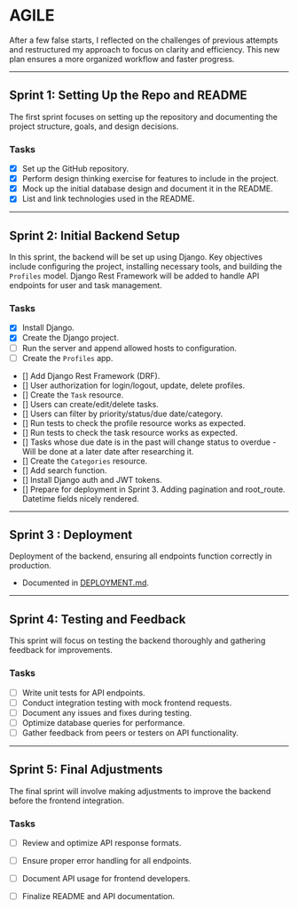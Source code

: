 # AGILE

After a few false starts, I reflected on the challenges of previous attempts and restructured my approach to focus on clarity and efficiency. This new plan ensures a more organized workflow and faster progress.

---

## **Sprint 1: Setting Up the Repo and README**

The first sprint focuses on setting up the repository and documenting the project structure, goals, and design decisions.

### **Tasks**
- [x] Set up the GitHub repository.
- [x] Perform design thinking exercise for features to include in the project.
- [x] Mock up the initial database design and document it in the README.
- [x] List and link technologies used in the README.

---

## **Sprint 2: Initial Backend Setup**

In this sprint, the backend will be set up using Django. Key objectives include configuring the project, installing necessary tools, and building the `Profiles` model. Django Rest Framework will be added to handle API endpoints for user and task management.

### **Tasks**
- [x] Install Django.
- [x] Create the Django project.
- [ ] Run the server and append allowed hosts to configuration.
- [ ] Create the `Profiles` app.
- [] Add Django Rest Framework (DRF).
- [] User authorization for login/logout, update, delete profiles.
- [] Create the `Task` resource.
- [] Users can create/edit/delete tasks.
- [] Users can filter by priority/status/due date/category.
- [] Run tests to check the profile resource works as expected.
- [] Run tests to check the task resource works as expected.
- [] Tasks whose due date is in the past will change status to overdue - Will be done at a later date after researching it.
- [] Create the `Categories` resource.
- [] Add search function.
- [] Install Django auth and JWT tokens.
- [] Prepare for deployment in Sprint 3. Adding pagination and root_route. Datetime fields nicely rendered.

---

## **Sprint 3 : Deployment**

Deployment of the backend, ensuring all endpoints function correctly in production.
- Documented in [DEPLOYMENT.md](DEPLOYMENT.md).

---

## **Sprint 4: Testing and Feedback**

This sprint will focus on testing the backend thoroughly and gathering feedback for improvements.

### **Tasks**
- [ ] Write unit tests for API endpoints.
- [ ] Conduct integration testing with mock frontend requests.
- [ ] Document any issues and fixes during testing.
- [ ] Optimize database queries for performance.
- [ ] Gather feedback from peers or testers on API functionality.

---

## **Sprint 5: Final Adjustments**

The final sprint will involve making adjustments to improve the backend before the frontend integration.

### **Tasks**
- [ ] Review and optimize API response formats.
- [ ] Ensure proper error handling for all endpoints.
- [ ] Document API usage for frontend developers.
- [ ] Finalize README and API documentation.

